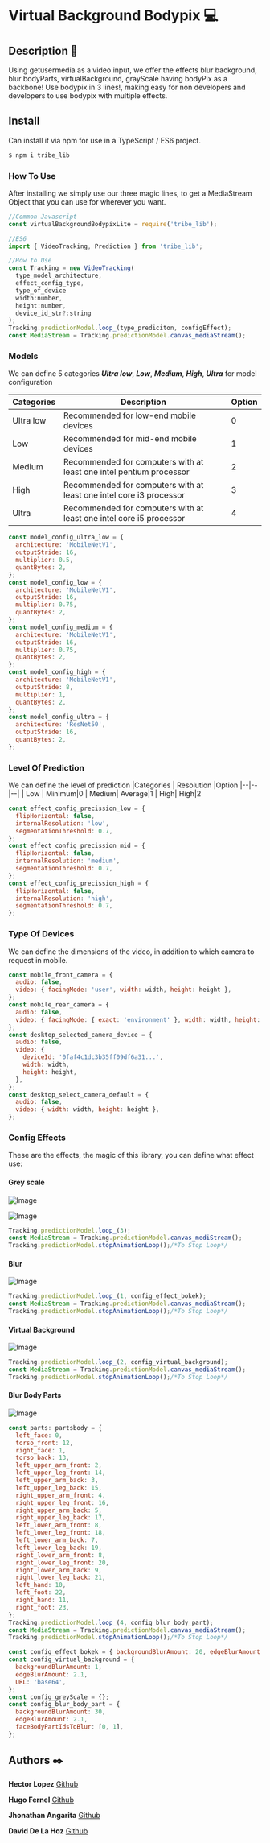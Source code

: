 # Virtual Background Bodypix :computer:

## Description :page_facing_up:

Using getusermedia as a video input, we offer the effects blur background, blur bodyParts, virtualBackground, grayScale having bodyPix as a backbone!
Use bodypix in 3 lines!, making easy for non developers and developers to use bodypix with multiple effects.

## Install

Can install it via npm for use in a TypeScript / ES6 project.

```sh
$ npm i tribe_lib
```

### How To Use

After installing we simply use our three magic lines, to get a MediaStream Object that you can use for wherever you want.

```js
//Common Javascript
const virtualBackgroundBodypixLite = require('tribe_lib');

//ES6
import { VideoTracking, Prediction } from 'tribe_lib';

//How to Use
const Tracking = new VideoTracking(
  type_model_architecture,
  effect_config_type,
  type_of_device
  width:number, 
  height:number, 
  device_id_str?:string
);
Tracking.predictionModel.loop_(type_prediciton, configEffect);
const MediaStream = Tracking.predictionModel.canvas_mediaStream();
```

### Models

We can define 5 categories **_Ultra low_**, **_Low_**, **_Medium_**, **_High_**, **_Ultra_** for model configuration

| Categories | Description                                                         | Option |
| ---------- | ------------------------------------------------------------------- | ------ |
| Ultra low  | Recommended for low-end mobile devices                              | 0      |
| Low        | Recommended for mid-end mobile devices                              | 1      |
| Medium     | Recommended for computers with at least one intel pentium processor | 2      |
| High       | Recommended for computers with at least one intel core i3 processor | 3      |
| Ultra      | Recommended for computers with at least one intel core i5 processor | 4      |

```js
const model_config_ultra_low = {
  architecture: 'MobileNetV1',
  outputStride: 16,
  multiplier: 0.5,
  quantBytes: 2,
};
const model_config_low = {
  architecture: 'MobileNetV1',
  outputStride: 16,
  multiplier: 0.75,
  quantBytes: 2,
};
const model_config_medium = {
  architecture: 'MobileNetV1',
  outputStride: 16,
  multiplier: 0.75,
  quantBytes: 2,
};
const model_config_high = {
  architecture: 'MobileNetV1',
  outputStride: 8,
  multiplier: 1,
  quantBytes: 2,
};
const model_config_ultra = {
  architecture: 'ResNet50',
  outputStride: 16,
  quantBytes: 2,
};
```

### Level Of Prediction

We can define the level of prediction
|Categories | Resolution |Option
|--|--|--|
| Low | Minimum|0
| Medium| Average|1
| High| High|2

```js
const effect_config_precission_low = {
  flipHorizontal: false,
  internalResolution: 'low',
  segmentationThreshold: 0.7,
};
const effect_config_precission_mid = {
  flipHorizontal: false,
  internalResolution: 'medium',
  segmentationThreshold: 0.7,
};
const effect_config_precission_high = {
  flipHorizontal: false,
  internalResolution: 'high',
  segmentationThreshold: 0.7,
};
```

### Type Of Devices

We can define the dimensions of the video, in addition to which camera to request in mobile.

```js
const mobile_front_camera = {
  audio: false,
  video: { facingMode: 'user', width: width, height: height },
};
const mobile_rear_camera = {
  audio: false,
  video: { facingMode: { exact: 'environment' }, width: width, height: height },
};
const desktop_selected_camera_device = {
  audio: false,
  video: {
    deviceId: '0faf4c1dc3b35ff09df6a31...',
    width: width,
    height: height,
  },
};
const desktop_select_camera_default = {
  audio: false,
  video: { width: width, height: height },
};
```

### Config Effects

These are the effects, the magic of this library, you can define what effect use:

#### Grey scale

![Image](https://i.imgur.com/d8Xs7i0.png[/img])

![Image](https://i.imgur.com/OgyT3Sl.png[/img])

```js
Tracking.predictionModel.loop_(3);
const MediaStream = Tracking.predictionModel.canvas_mediStream();
Tracking.predictionModel.stopAnimationLoop();/*To Stop Loop*/
```

#### Blur

![Image](https://i.imgur.com/xkAT4pf.png[/img])

```js
Tracking.predictionModel.loop_(1, config_effect_bokek);
const MediaStream = Tracking.predictionModel.canvas_mediaStream();
Tracking.predictionModel.stopAnimationLoop();/*To Stop Loop*/
```

#### Virtual Background

![Image](https://i.imgur.com/m42kzl8.png[/img])

```js
Tracking.predictionModel.loop_(2, config_virtual_background);
const MediaStream = Tracking.predictionModel.canvas_mediaStream();
Tracking.predictionModel.stopAnimationLoop();/*To Stop Loop*/
```

#### Blur Body Parts

![Image](https://i.imgur.com/SKfLbIB.png[/img])

```js
const parts: partsbody = {
  left_face: 0,
  torso_front: 12,
  right_face: 1,
  torso_back: 13,
  left_upper_arm_front: 2,
  left_upper_leg_front: 14,
  left_upper_arm_back: 3,
  left_upper_leg_back: 15,
  right_upper_arm_front: 4,
  right_upper_leg_front: 16,
  right_upper_arm_back: 5,
  right_upper_leg_back: 17,
  left_lower_arm_front: 8,
  left_lower_leg_front: 18,
  left_lower_arm_back: 7,
  left_lower_leg_back: 19,
  right_lower_arm_front: 8,
  right_lower_leg_front: 20,
  right_lower_arm_back: 9,
  right_lower_leg_back: 21,
  left_hand: 10,
  left_foot: 22,
  right_hand: 11,
  right_foot: 23,
};
Tracking.predictionModel.loop_(4, config_blur_body_part);
const MediaStream = Tracking.predictionModel.canvas_mediaStream();
Tracking.predictionModel.stopAnimationLoop();/*To Stop Loop*/
```

```js
const config_effect_bokek = { backgroundBlurAmount: 20, edgeBlurAmount: 10 };
const config_virtual_background = {
  backgroundBlurAmount: 1,
  edgeBlurAmount: 2.1,
  URL: 'base64',
};
const config_greyScale = {};
const config_blur_body_part = {
  backgroundBlurAmount: 30,
  edgeBlurAmount: 2.1,
  faceBodyPartIdsToBlur: [0, 1],
};
```

## Authors :black_nib:

**Hector Lopez** [Github](https://github.com/hectorlopezv)

**Hugo Fernel** [Github](https://github.com/daviddlhz)

**Jhonathan Angarita** [Github](https://github.com/JhonathanAlejandro01)

**David De La Hoz** [Github](https://github.com/daviddlhz)
